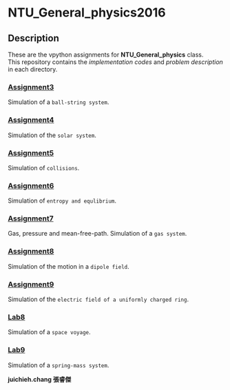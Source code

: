 # NTU_General_physics2016

## Description

These are the vpython assignments for **NTU_General_physics** class.  
This repository contains the *implementation codes* and *problem description* in each directory.

### [Assignment3](https://github.com/juichiehchang/NTU_General_Physics2016/tree/master/assignment3)

Simulation of a `ball-string system`.

### [Assignment4](https://github.com/juichiehchang/NTU_General_Physics2016/tree/master/assignment4)

Simulation of the `solar system`.

### [Assignment5](https://github.com/juichiehchang/NTU_General_Physics2016/tree/master/assignment5)

Simulation of `collisions`.

### [Assignment6](https://github.com/juichiehchang/NTU_General_Physics2016/tree/master/assignment6)

Simulation of `entropy and equlibrium`.

### [Assignment7](https://github.com/juichiehchang/NTU_General_Physics2016/tree/master/assignment7)

Gas, pressure and mean-free-path. Simulation of a `gas system`.

### [Assignment8](https://github.com/juichiehchang/NTU_General_Physics2016/tree/master/assignment8)

Simulation of the motion in a `dipole field`.

### [Assignment9](https://github.com/juichiehchang/NTU_General_Physics2016/tree/master/assignment9)

Simulation of the `electric field of a uniformly charged ring`.

### [Lab8](https://github.com/juichiehchang/NTU_General_Physics2016/tree/master/lab8)

Simulation of a `space voyage`.

### [Lab9](https://github.com/juichiehchang/NTU_General_Physics2016/tree/master/lab9)

Simulation of a `spring-mass system`.

**juichieh.chang 張睿傑**
